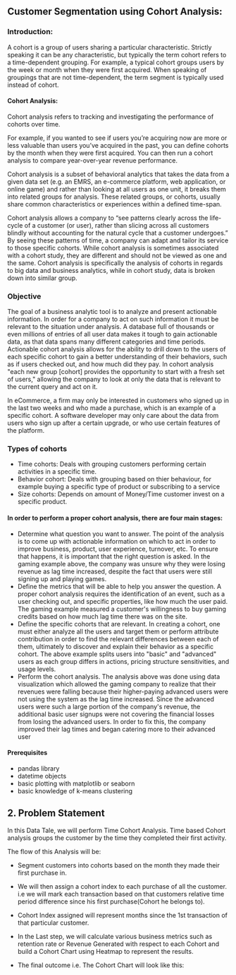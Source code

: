 ## Customer Segmentation using Cohort Analysis:

### Introduction: 
A cohort is a group of users sharing a particular characteristic. Strictly speaking it can be any characteristic, but typically the term cohort refers to a time-dependent grouping. For example, a typical cohort groups users by the week or month when they were first acquired. When speaking of groupings that are not time-dependent, the term segment is typically used instead of cohort.

#### Cohort Analysis:
Cohort analysis refers to tracking and investigating the performance of cohorts over time.

For example, if you wanted to see if users you’re acquiring now are more or less valuable than users you’ve acquired in the past, you can define cohorts by the month when they were first acquired. You can then run a cohort analysis to compare year-over-year revenue performance.

Cohort analysis is a subset of behavioral analytics that takes the data from a given data set (e.g. an EMRS, an e-commerce platform, web application, or online game) and rather than looking at all users as one unit, it breaks them into related groups for analysis. These related groups, or cohorts, usually share common characteristics or experiences within a defined time-span.

Cohort analysis allows a company to “see patterns clearly across the life-cycle of a customer (or user), rather than slicing across all customers blindly without accounting for the natural cycle that a customer undergoes.” By seeing these patterns of time, a company can adapt and tailor its service to those specific cohorts. While cohort analysis is sometimes associated with a cohort study, they are different and should not be viewed as one and the same. Cohort analysis is specifically the analysis of cohorts in regards to big data and business analytics, while in cohort study, data is broken down into similar group.

### Objective
The goal of a business analytic tool is to analyze and present actionable information. In order for a company to act on such information it must be relevant to the situation under analysis. A database full of thousands or even millions of entries of all user data makes it tough to gain actionable data, as that data spans many different categories and time periods. Actionable cohort analysis allows for the ability to drill down to the users of each specific cohort to gain a better understanding of their behaviors, such as if users checked out, and how much did they pay. In cohort analysis "each new group [cohort] provides the opportunity to start with a fresh set of users," allowing the company to look at only the data that is relevant to the current query and act on it.

In eCommerce, a firm may only be interested in customers who signed up in the last two weeks and who made a purchase, which is an example of a specific cohort. A software developer may only care about the data from users who sign up after a certain upgrade, or who use certain features of the platform.

### Types of cohorts
- Time cohorts: Deals with grouping customers performing certain activities in a specific time.
- Behavior cohort: Deals with grouping based on thier behaviour, for example buying a specific type of product or subscribing to a service
- Size cohorts: Depends on amount of Money/Time customer invest on a specific product.

#### In order to perform a proper cohort analysis, there are four main stages:

- Determine what question you want to answer. The point of the analysis is to come up with actionable information on which to act in order to improve business, product, user experience, turnover, etc. To ensure that happens, it is important that the right question is asked. In the gaming example above, the company was unsure why they were losing revenue as lag time increased, despite the fact that users were still signing up and playing games.
- Define the metrics that will be able to help you answer the question. A proper cohort analysis requires the identification of an event, such as a user checking out, and specific properties, like how much the user paid. The gaming example measured a customer's willingness to buy gaming credits based on how much lag time there was on the site.
- Define the specific cohorts that are relevant. In creating a cohort, one must either analyze all the users and target them or perform attribute contribution in order to find the relevant differences between each of them, ultimately to discover and explain their behavior as a specific cohort. The above example splits users into "basic" and "advanced" users as each group differs in actions, pricing structure sensitivities, and usage levels.
- Perform the cohort analysis. The analysis above was done using data visualization which allowed the gaming company to realize that their revenues were falling because their higher-paying advanced users were not using the system as the lag time increased. Since the advanced users were such a large portion of the company's revenue, the additional basic user signups were not covering the financial losses from losing the advanced users. In order to fix this, the company improved their lag times and began catering more to their advanced user


#### Prerequisites
- pandas library
- datetime objects
- basic plotting with matplotlib or seaborn
- basic knowledge of k-means clustering



## 2. Problem Statement
In this Data Tale, we will perform Time Cohort Analysis.
Time based Cohort analysis groups the customer by the time they completed their first activity.

The flow of this Analysis will be:
- Segment customers into cohorts based on the month they made their first purchase in.
-  We will then assign a cohort index to each purchase of all the customer. i.e we will mark each transaction based on that customers relative time period difference since his first purchase(Cohort he belongs to).
- Cohort Index assigned  will represent months since the 1st transaction of that particular customer.

- In the Last step, we will calculate various business metrics such as retention rate or Revenue Generated with respect to each Cohort and build a Cohort Chart using Heatmap to represent the results.

- The final outcome i.e. The Cohort Chart will look like this:
